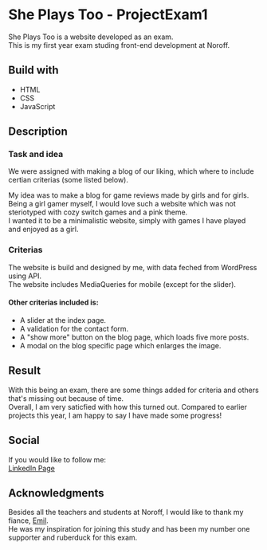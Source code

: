 # She Plays Too - ProjectExam1
She Plays Too is a website developed as an exam.   
This is my first year exam studing front-end development at Noroff. 

## Build with
- HTML
- CSS
- JavaScript

## Description 

### Task and idea

We were assigned with making a blog of our liking, which where to include certian criterias (some listed below).  

My idea was to make a blog for game reviews made by girls and for girls.   
Being a girl gamer myself, I would love such a website which was not steriotyped with cozy switch games and a pink theme.  
I wanted it to be a minimalistic website, simply with games I have played and enjoyed as a girl.

### Criterias

The website is build and designed by me, with data feched from WordPress using API.  
The website includes MediaQueries for mobile (except for the slider).

#### Other criterias included is:  
- A slider at the index page. 
- A validation for the contact form.
- A "show more" button on the blog page, which loads five more posts.
- A modal on the blog specific page which enlarges the image. 

## Result
With this being an exam, there are some things added for criteria and others that's missing out because of time.    
Overall, I am very saticfied with how this turned out. Compared to earlier projects this year, I am happy to say I have made some progress!

## Social
If you would like to follow me:   
[LinkedIn Page](https://www.linkedin.com/in/miriam-dahlberg-99b2a1247/)

## Acknowledgments
Besides all the teachers and students at Noroff, I would like to thank my fiance, [Emil](https://github.com/emilgab).  
He was my inspiration for joining this study and has been my number one supporter and ruberduck for this exam.
